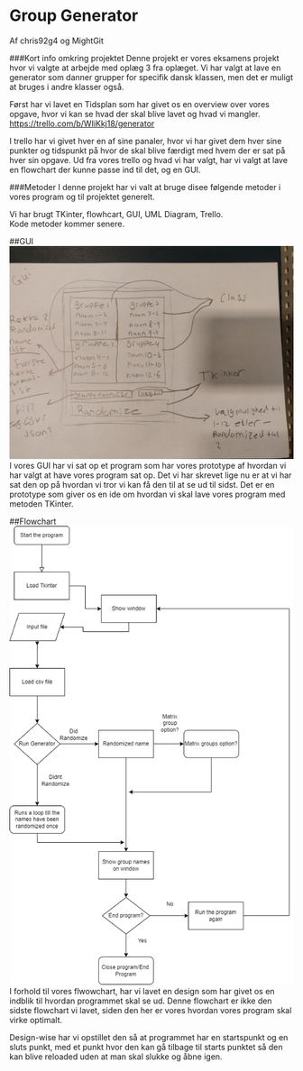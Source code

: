 # Group Generator
Af chris92g4 og MightGit

###Kort info omkring projektet
Denne projekt er vores eksamens projekt hvor vi valgte at arbejde med oplæg 3 fra oplæget.
Vi har valgt at lave en generator som danner grupper for specifik dansk klassen, men det er muligt at bruges i andre klasser også.

Først har vi lavet en Tidsplan som har givet os en overview over vores opgave, hvor vi kan se hvad der skal blive lavet og hvad vi mangler.
https://trello.com/b/WIiKkj18/generator

I trello har vi givet hver en af sine panaler, hvor vi har givet dem hver sine punkter og tidspunkt på hvor de skal blive færdigt med hvem der er sat på hver sin opgave.
Ud fra vores trello og hvad vi har valgt, har vi valgt at lave en flowchart der kunne passe ind til det, og en GUI.

###Metoder
I denne projekt har vi valt at bruge disee følgende metoder i vores program og til projektet generelt.

Vi har brugt TKinter, flowhcart, GUI, UML Diagram, Trello.  
Kode metoder kommer senere.

##GUI
![GUI.jpg](GUI.jpg)
I vores GUI har vi sat op et program som har vores prototype af hvordan vi har valgt at have vores program sat op. Det vi har skrevet lige nu
er at vi har sat den op på hvordan vi tror vi kan få den til at se ud til sidst. Det er en prototype som giver os en ide om hvordan vi skal lave vores program med metoden TKinter.

##Flowchart
![flowchart.png](Flowchart.png)
I forhold til vores flwowchart, har vi lavet en design som har givet os en indblik til hvordan programmet skal se ud.
Denne flowchart er ikke den sidste flowchart vi lavet, siden den her er vores hvordan vores program skal virke optimalt. 

Design-wise har vi opstillet den så at programmet har en startspunkt og en sluts punkt, med et punkt hvor den kan gå tilbage til starts punktet så den kan blive reloaded uden at man skal slukke og åbne igen.


